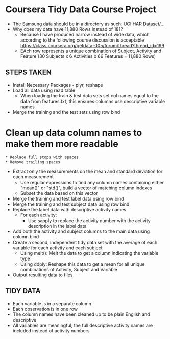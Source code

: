 
# Coursera Tidy Data Course Project

* The Samsung data should be in a directory as such: UCI HAR Dataset/...
* Why does my data have 11,880 Rows instead of 181?
	* Because I have produced narrow instead of wide data, which according to the following course discussion is acceptable
	  https://class.coursera.org/getdata-005/forum/thread?thread_id=199
	* EAch row represents a unique combination of Subject, Activity and Feature (30 Subjects x 6 Activities x 66 Features = 11,880 Rows)

## STEPS TAKEN

* Install Necessary Packages - plyr, reshape
*  Load all data using read.table
	* When loading the train & test data sets set col.names equal to the data from features.txt, this ensures columns use descriptive variable names
* Merge the training and the test sets using row bind
# Clean up data column names to make them more readable
	* Replace full stops with spaces
	* Remove trailing spaces
* Extract only the measurements on the mean and standard deviation for each measurement
	* Use regular expressions to find any column names containing either "mean()" or "std()", build a vector of matching column indexes
	* Subset the data based on this vector
* Merge the training and test label data using row bind
* Merge the training and test subject data using row bind
* Replace the label data with descriptive activity names
	* For each activity:
		* Use sapply to replace the activity number with the activity description in the label data
* Add both the activity and subject columns to the main data using column bind
* Create a second, independent tidy data set with the average of each variable for each activity and each subject
	* Using melt(): Melt the data to get a column indicating the variable type
	* Using ddply: Reshape this data to get a mean for all unique combinations of Activity, Subject and Variable 
* Output resulting data to files


## TIDY DATA

* Each variable is in a separate column 
* Each observation is in one row
* The column names have been cleaned up to be plain English and descriptive
* All variables are meaningful, the full descriptive activity names are included instead of activity numbers
